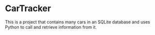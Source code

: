 # CarTracker
This is a project that contains many cars in an SQLite database and uses Python to call and retrieve information from it.
